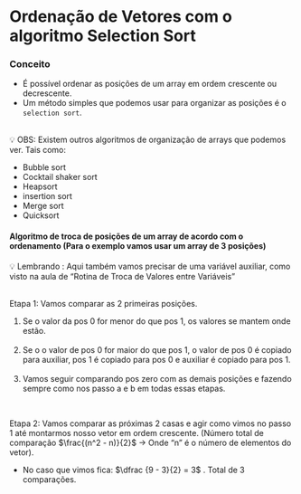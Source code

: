 # Ordenação de Vetores com o algoritmo Selection Sort

### Conceito
- É possível ordenar as posições de um array em ordem crescente ou decrescente.
- Um método simples que podemos usar para organizar as posições é o `selection sort`.
<br/>

<aside>
💡 OBS: Existem outros algoritmos de organização de arrays que podemos ver. Tais como:

- Bubble sort
- Cocktail shaker sort
- Heapsort
- insertion sort
- Merge sort
- Quicksort
</aside>

#### Algoritmo de troca de posições de um array de acordo com o ordenamento (Para o exemplo vamos usar um array de 3 posições)
<aside>
💡 Lembrando : Aqui também vamos precisar de uma variável auxiliar, como visto na aula de “Rotina de Troca de Valores entre Variáveis”
</aside>
<br/>

Etapa 1: Vamos comparar as 2 primeiras posições. 
1. Se o valor da pos 0 for menor do que pos 1, os valores se mantem onde  estão.<br/><br/>
2. Se o o  valor de pos 0 for maior do que pos 1, o valor de pos 0 é copiado para auxiliar, pos 1 é copiado para pos 0 e auxiliar é copiado para pos 1.<br/><br/>
3. Vamos seguir comparando pos zero com as demais posições e fazendo sempre como nos passo a e b em todas essas etapas.
<br/>

Etapa 2: Vamos comparar as próximas 2 casas e agir como vimos no passo 1 até montarmos nosso vetor em ordem crescente. (Número total de comparação $\frac{(n^2 - n)}{2}$ → Onde “n” é o número de elementos do vetor).

  * No caso que vimos fica: $\dfrac {9 - 3}{2} = 3$ . Total de 3 comparações.
